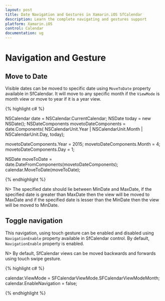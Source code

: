 ```yaml
---
layout: post
title: Date Navigation and Gestures in Xamarin.iOS SfCalendar
description: Learn the complete navigating and gestures support
platform: Xamarin.iOS
control: Calendar
documentation: ug
---
```


# Navigation and Gesture

## Move to Date 

Visible dates can be moved to specific date using `MoveToDate` property available in SfCalendar. It will move to any specific month if the `ViewMode` is month view or move to year if it is a year view.

{% highlight c# %}

NSCalendar date = NSCalendar.CurrentCalendar;
NSDate today = new NSDate();
NSDateComponents movetoDateComponents = date.Components(
        NSCalendarUnit.Year | NSCalendarUnit.Month | NSCalendarUnit.Day, today);

movetoDateComponents.Year = 2015;
movetoDateComponents.Month = 4;
movetoDateComponents.Day = 1;

NSDate moveToDate = date.DateFromComponents(movetoDateComponents);
calendar.MoveToDate(moveToDate);

{% endhighlight %}

N>  The specified date should lie between MinDate and MaxDate, if the specified date is greater than MaxDate then the view will be moved to MaxDate and if the specified date is lesser than the MinDate then the view will be moved to MinDate.

## Toggle  navigation

This navigation, using touch gesture can be enabled and disabled using `NavigationEnable` property available in SfCalendar control. By default, `NavigationEnable` property is enabled.

N> By default, SfCalendar views can be moved backwards and forwards using touch swipe gesture. 

{% highlight c# %}

calendar.ViewMode = SFCalendarViewMode.SFCalendarViewModeMonth;
calendar.EnableNavigation = false;

{% endhighlight %}
